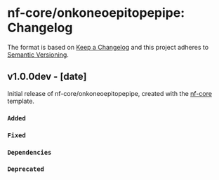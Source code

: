 # nf-core/onkoneoepitopepipe: Changelog

The format is based on [Keep a Changelog](https://keepachangelog.com/en/1.0.0/)
and this project adheres to [Semantic Versioning](https://semver.org/spec/v2.0.0.html).

## v1.0.0dev - [date]

Initial release of nf-core/onkoneoepitopepipe, created with the [nf-core](https://nf-co.re/) template.

### `Added`

### `Fixed`

### `Dependencies`

### `Deprecated`
